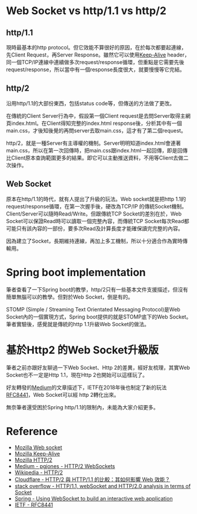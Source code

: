 # Web Socket vs http/1.1 vs http/2

## http/1.1
現時最基本的http protocol。但它效能不算很好的原因，在於每次都要起連線，先Client Request，再Server Response。雖然它可以使用[Keep-Alive](https://developer.mozilla.org/en-US/docs/Web/HTTP/Headers/Keep-Alive) header，同一個TCP/IP連線中連續做多次request/response循環，但重點是它需要先後request/response，所以當中有一個response長度很大，就要慢慢等它完結。

## http/2
沿用http/1.1的大部份東西，包括status code等，但傳送的方法做了更改。

在傳統的Client Server行為中，假設第一個Client request是去問Server取得主網頁index.html。在Client得知完整的index.html response後，分析其中有一個main.css，才後知後覺的再問server去取main.css，這才有了第二個request。

http/2，就是一種Server有主導權的機制。Server明明知道index.html會連著main.css，所以在第一次回傳時，把main.css跟index.html一起回傳，即是回傳比Client原本查詢範圍更多的結果。即它可以主動推送資料，不用等Client去做二次操作。

## Web Socket
原本在http/1.1的時代，就有人提出了升級的玩法。Web socket就是把http 1.1的request/response循環，在第一次握手後，硬改為TCP/IP 的傳統Socket機制。Client/Server可以隨時Read/Write。但跟傳統TCP Socket的差別在於，Web Socket可以保證Read時可以讀取一個完整內容，而傳統TCP Socket每次Read都可能只有該內容的一部份，要多次Read及計算長度才能確保讀完完整的內容。

因為建立了Socket，長期維持連線，再加上多工機制，所以十分適合作為實時傳輸用。

# Spring boot implementation
筆者查看了一下Spring boot的教學，http/2只有一些基本文件支援描述，但沒有簡單無腦可以的教學。但對於Web Socket，倒是有的。

STOMP (Simple / Streaming Text Orientated Messaging Protocol)是Web Socket內的一個實現方式，Spring boot提供的就是STOMP底下的Web Socket。筆者實驗後，感覺就是傳統的http 1.1升級Web Socket的做法。

# 基於Http2 的Web Socket升級版
筆者之前亦跟好友聊過一下Web Socket、Http 2的差異，經好友梳理，其實Web Socket也不一定是Http 1.1，現在Http 2也開始可以這樣玩了。

好友轉發的[Medium](https://medium.com/@pgjones/http-2-websockets-81ae3aab36dd)的文章描述下，IETF在2018年後也制定了新的玩法[RFC8441](https://www.rfc-editor.org/rfc/rfc8441)，Web Socket可以經 http 2轉化出來。

無奈筆者還受困於Spring http/1.1的限制內，未能為大家介紹更多。


# Reference
- [Mozilla Web socket](https://developer.mozilla.org/en-US/docs/Web/HTTP/Protocol_upgrade_mechanism)
- [Mozilla Keep-Alive](https://developer.mozilla.org/en-US/docs/Web/HTTP/Headers/Keep-Alive)
- [Mozilla HTTP/2](https://developer.mozilla.org/en-US/docs/Glossary/HTTP_2)
- [Medium - pgjones - HTTP/2 WebSockets](https://medium.com/@pgjones/http-2-websockets-81ae3aab36dd)
- [Wikipedia - HTTP/2](https://en.wikipedia.org/wiki/HTTP/2)
- [Cloudflare - HTTP/2 與 HTTP/1.1 的比較：其如何影響 Web 效能？](https://www.cloudflare.com/zh-tw/learning/performance/http2-vs-http1.1/)
- [stack overflow - HTTP/1.1, webSocket and HTTP/2.0 analysis in terms of Socket](https://stackoverflow.com/questions/52441828/http-1-1-websocket-and-http-2-0-analysis-in-terms-of-socket)
- [Spring - Using WebSocket to build an interactive web application](https://spring.io/guides/gs/messaging-stomp-websocket/)
- [IETF - RFC8441](https://www.rfc-editor.org/rfc/rfc8441)